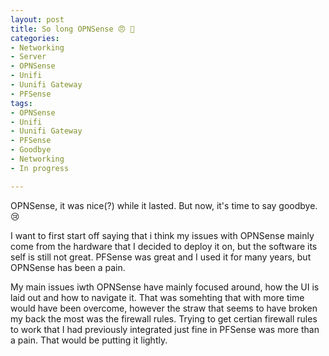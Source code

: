 ```yaml
---
layout: post
title: So long OPNSense 😠 👋
categories: 
- Networking
- Server
- OPNSense
- Unifi
- Uunifi Gateway
- PFSense
tags:
- OPNSense
- Unifi
- Uunifi Gateway
- PFSense
- Goodbye
- Networking
- In progress

---
```


OPNSense, it was nice(?) while it lasted. But now, it's time to say goodbye. 😢

I want to first start off saying that i think my issues with OPNSense mainly come from the hardware that I decided to deploy it on, but the software its self is still not great. PFSense was great and I used it for many years, but OPNSense has been a pain. 

My main issues iwth OPNSense have mainly focused around, how the UI is laid out and how to navigate it. That was somehting that with more time would have been overcome, however the straw that seems to have broken my back the most was the firewall rules. Trying to get certian firewall rules to work that I had previously integrated just fine in PFSense was more than a pain. That would be putting it lightly. 


